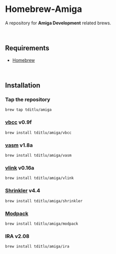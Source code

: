 Homebrew-Amiga
==============

A repository for **Amiga Development** related brews.

 

Requirements
------------

* [Homebrew](https://github.com/mxcl/homebrew)

 

Installation
------------

### Tap the repository

~~~~~~~~~~~~~~~~~~~~~~~~~~~~~~~~~~~~~~~~~~~~~~~~~~~~~~~~~~~~~~~~~~~~~~~~~~~~~~~~
brew tap tditlu/amiga
~~~~~~~~~~~~~~~~~~~~~~~~~~~~~~~~~~~~~~~~~~~~~~~~~~~~~~~~~~~~~~~~~~~~~~~~~~~~~~~~

### [vbcc](http://sun.hasenbraten.de/vbcc/) v0.9f

~~~~~~~~~~~~~~~~~~~~~~~~~~~~~~~~~~~~~~~~~~~~~~~~~~~~~~~~~~~~~~~~~~~~~~~~~~~~~~~~
brew install tditlu/amiga/vbcc
~~~~~~~~~~~~~~~~~~~~~~~~~~~~~~~~~~~~~~~~~~~~~~~~~~~~~~~~~~~~~~~~~~~~~~~~~~~~~~~~

### [vasm](http://sun.hasenbraten.de/vasm/) v1.8a

~~~~~~~~~~~~~~~~~~~~~~~~~~~~~~~~~~~~~~~~~~~~~~~~~~~~~~~~~~~~~~~~~~~~~~~~~~~~~~~~
brew install tditlu/amiga/vasm
~~~~~~~~~~~~~~~~~~~~~~~~~~~~~~~~~~~~~~~~~~~~~~~~~~~~~~~~~~~~~~~~~~~~~~~~~~~~~~~~

### [vlink](http://sun.hasenbraten.de/vlink/) v0.16a

~~~~~~~~~~~~~~~~~~~~~~~~~~~~~~~~~~~~~~~~~~~~~~~~~~~~~~~~~~~~~~~~~~~~~~~~~~~~~~~~
brew install tditlu/amiga/vlink
~~~~~~~~~~~~~~~~~~~~~~~~~~~~~~~~~~~~~~~~~~~~~~~~~~~~~~~~~~~~~~~~~~~~~~~~~~~~~~~~

### [Shrinkler](https://github.com/askeksa/Shrinkler) v4.4

~~~~~~~~~~~~~~~~~~~~~~~~~~~~~~~~~~~~~~~~~~~~~~~~~~~~~~~~~~~~~~~~~~~~~~~~~~~~~~~~
brew install tditlu/amiga/shrinkler
~~~~~~~~~~~~~~~~~~~~~~~~~~~~~~~~~~~~~~~~~~~~~~~~~~~~~~~~~~~~~~~~~~~~~~~~~~~~~~~~

### [Modpack](https://github.com/amigadev/modpack)

~~~~~~~~~~~~~~~~~~~~~~~~~~~~~~~~~~~~~~~~~~~~~~~~~~~~~~~~~~~~~~~~~~~~~~~~~~~~~~~~
brew install tditlu/amiga/modpack
~~~~~~~~~~~~~~~~~~~~~~~~~~~~~~~~~~~~~~~~~~~~~~~~~~~~~~~~~~~~~~~~~~~~~~~~~~~~~~~~

### IRA v2.08

~~~~~~~~~~~~~~~~~~~~~~~~~~~~~~~~~~~~~~~~~~~~~~~~~~~~~~~~~~~~~~~~~~~~~~~~~~~~~~~~
brew install tditlu/amiga/ira
~~~~~~~~~~~~~~~~~~~~~~~~~~~~~~~~~~~~~~~~~~~~~~~~~~~~~~~~~~~~~~~~~~~~~~~~~~~~~~~~
